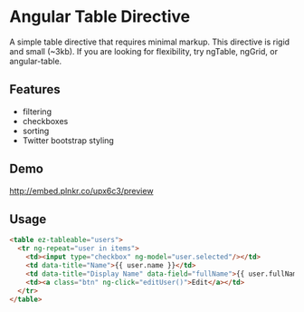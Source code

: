 Angular Table Directive
=======================

A simple table directive that requires minimal markup.
This directive is rigid and small (~3kb). 
If you are looking for flexibility, try ngTable, ngGrid, or angular-table.

Features
--------

- filtering 
- checkboxes
- sorting 
- Twitter bootstrap styling

Demo
----

http://embed.plnkr.co/upx6c3/preview


Usage 
-----

```html
<table ez-tableable="users">
  <tr ng-repeat="user in items">
    <td><input type="checkbox" ng-model="user.selected"/></td>
    <td data-title="Name">{{ user.name }}</td>
    <td data-title="Display Name" data-field="fullName">{{ user.fullName }}</td>
    <td><a class="btn" ng-click="editUser()">Edit</a></td>
  </tr>
</table>
```
    


